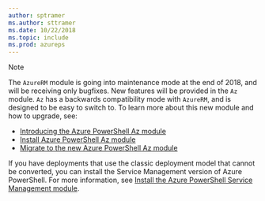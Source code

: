 ```yaml
---
author: sptramer
ms.author: sttramer
ms.date: 10/22/2018
ms.topic: include
ms.prod: azureps
---
```


> [!NOTE]
> The `AzureRM` module is going into maintenance mode at the end of 2018, and will be receiving only bugfixes. New features will be provided
> in the `Az` module. `Az` has a backwards compatibility mode with `AzureRM`, and is designed to be easy to switch to. To learn more
> about this new module and how to upgrade, see:
> 
> * [Introducing the Azure PowerShell Az module](/powershell/azure/new-azureps-module-az)
> * [Install Azure PowerShell Az module](/powershell/azure/install-azureps-az)
> * [Migrate to the new Azure PowerShell Az module](/powershell/azure/migrate-from-azurerm-to-az)
>
> If you have deployments that use the classic deployment model that cannot be converted,
> you can install the Service Management version of Azure PowerShell. For more information, see
> [Install the Azure PowerShell Service Management module](/powershell/azure/servicemanagement/install-azure-ps).
